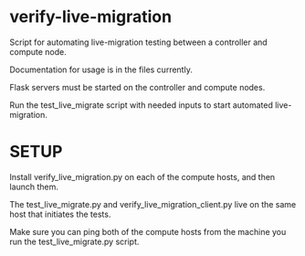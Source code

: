 # verify-live-migration
Script for automating live-migration testing between a controller and compute node.

Documentation for usage is in the files currently.

Flask servers must be started on the controller and compute nodes.

Run the test_live_migrate script with needed inputs to start automated live-migration.


SETUP
=====
Install verify_live_migration.py on each of the compute hosts,
and then launch them. 

The test_live_migrate.py and verify_live_migration_client.py
live on the same host that initiates the tests.

Make sure you can ping both of the compute hosts from the machine you run
the test_live_migrate.py script.

